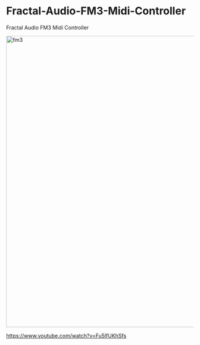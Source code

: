 # Fractal-Audio-FM3-Midi-Controller
Fractal Audio FM3 Midi Controller


<img width="781" alt="fm3" src="https://user-images.githubusercontent.com/8438393/152625414-e77fd39d-6e59-4602-b58c-3316c617431e.png">

https://www.youtube.com/watch?v=Fu5lfUKhSfs
